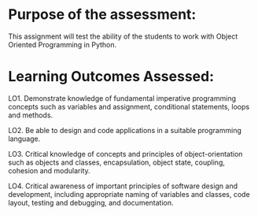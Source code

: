 # Purpose of the assessment: 
This assignment will test the ability of the students to work with Object Oriented Programming in Python.

# Learning Outcomes Assessed: 

LO1. Demonstrate knowledge of fundamental imperative programming concepts such as variables and assignment, conditional statements, loops and methods.

LO2. Be able to design and code applications in a suitable programming language. 

LO3. Critical knowledge of concepts and principles of object-orientation such as objects and classes, encapsulation, object state, coupling, cohesion and modularity.

LO4. Critical awareness of important principles of software design and development, including appropriate naming of variables and classes, code layout, testing and debugging, and documentation.
